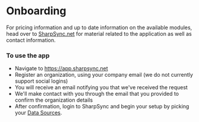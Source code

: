 # Onboarding

For pricing information and up to date information on the available modules, head over to [SharpSync.net](https://sharpsync.net) for material related to the application as well as contact information.

### To use the app

* Navigate to https://app.sharpsync.net
* Register an organization, using your company email (we do not currently support social logins)
* You will receive an email notifying you that we've received the request
* We'll make contact with you through the email that you provided to confirm the organization details
* After confirmation, login to SharpSync and begin your setup by picking your [Data Sources](../quickstart.md).
